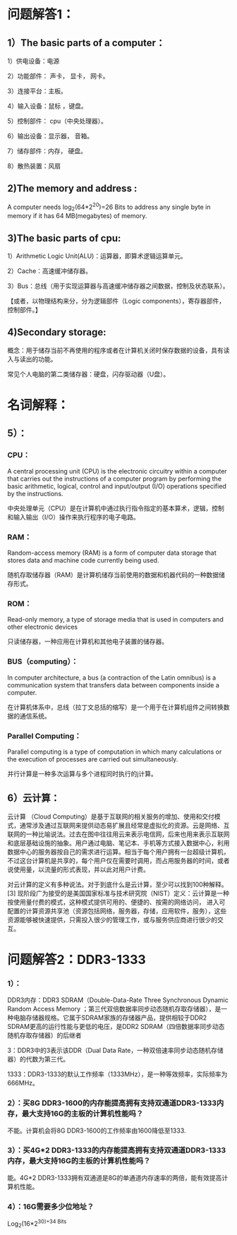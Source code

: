 # 问题解答1：
## 1）The basic parts of a computer：
1）供电设备：电源

2）功能部件： 声卡， 显卡， 网卡。  

 3）连接平台：主板。

4）输入设备：鼠标 ，键盘。

5）控制部件： cpu（中央处理器）。

6）输出设备：显示器， 音箱。

7）储存部件：内存， 硬盘。

8）散热装置：风扇

## 2)The memory and address :

A computer needs log<sub>2</sub>(64*2<sup>20</sup>)=26 Bits to address any single byte in memory if it has 64 MB(megabytes) of memory.

## 3)The basic parts of cpu:
1）Arithmetic Logic Unit(ALU)：运算器，即算术逻辑运算单元。

2）Cache：高速缓冲储存器。

3）Bus：总线（用于实现运算器与高速缓冲储存器之间数据，控制及状态联系）。

【或者，以物理结构来分，分为逻辑部件（Logic components），寄存器部件，控制部件。】

## 4)Secondary storage:
概念：用于储存当前不再使用的程序或者在计算机关闭时保存数据的设备，具有读入与读出的功能。

常见个人电脑的第二类储存器：硬盘，闪存驱动器（U盘）。

# 名词解释：
## 5）：
### CPU：
A central processing unit (CPU) is the electronic circuitry within a computer that carries out the instructions of a computer program by performing the basic arithmetic, logical, control and input/output (I/O) operations specified by the instructions.

中央处理单元（CPU）是在计算机中通过执行指令指定的基本算术，逻辑，控制和输入输出（I/O）操作来执行程序的电子电路。
### RAM：

Random-access memory (RAM) is a form of computer data storage that stores data and machine code currently being used. 

随机存取储存器（RAM）是计算机储存当前使用的数据和机器代码的一种数据储存形式。

### ROM：
Read-only memory, a type of storage media that is used in computers and other electronic devices 

只读储存器，一种应用在计算机和其他电子装置的储存器。
### BUS（computing）：
In computer architecture, a bus (a contraction of the Latin omnibus) is a communication system that transfers data between components inside a computer.

在计算机体系中，总线（拉丁文总括的缩写）是一个用于在计算机组件之间转换数据的通信系统。
### Parallel Computing：
Parallel computing is a type of computation in which many calculations or the execution of processes are carried out simultaneously.

并行计算是一种多次运算与多个进程同时执行的j计算。

## 6）云计算：
云计算 （Cloud Computing）是基于互联网的相关服务的增加、使用和交付模式，通常涉及通过互联网来提供动态易扩展且经常是虚拟化的资源。云是网络、互联网的一种比喻说法。过去在图中往往用云来表示电信网，后来也用来表示互联网和底层基础设施的抽象。用户通过电脑、笔记本、手机等方式接入数据中心，利用数据中心的服务器按自己的需求进行运算。相当于每个用户拥有一台超级计算机，不过这台计算机是共享的，每个用户仅在需要时调用，而占用服务器的时间，或者说使用量，以流量的形式表现，并以此对用户计费。

对云计算的定义有多种说法。对于到底什么是云计算，至少可以找到100种解释。 [3]  现阶段广为接受的是美国国家标准与技术研究院（NIST）定义：云计算是一种按使用量付费的模式，这种模式提供可用的、便捷的、按需的网络访问， 进入可配置的计算资源共享池（资源包括网络，服务器，存储，应用软件，服务），这些资源能够被快速提供，只需投入很少的管理工作，或与服务供应商进行很少的交互。

# 问题解答2：DDR3-1333
### 1）：
 DDR3内存：DDR3 SDRAM（Double-Data-Rate Three Synchronous Dynamic Random Access Memory ；第三代双倍数据率同步动态随机存取存储器），是一种电脑存储器规格。它属于SDRAM家族的存储器产品，提供相较于DDR2 SDRAM更高的运行性能与更低的电压，是DDR2 SDRAM（四倍数据率同步动态随机存取存储器）的后继者

3：DDR3中的3表示该DDR（Dual Data Rate，一种双倍速率同步动态随机存储器）的代数为第三代。

1333：DDR3-1333的默认工作频率（1333MHz），是一种等效频率，实际频率为666MHz。
### 2）：买8G DDR3-1600的内存能提高拥有支持双通道DDR3-1333内存，最大支持16G的主板的计算机性能吗？

不能。计算机会将8G DDR3-1600的工作频率由1600降低至1333.

### 3）：买4G*2 DDR3-1333的内存能提高拥有支持双通道DDR3-1333内存，最大支持16G的主板的计算机性能吗？

能。4G*2 DDR3-1333拥有双通道是8G的单通道内存速率的两倍，能有效提高计算机性能。

### 4）：16G需要多少位地址？ 

Log<sub>2</sub>(16*2<sup>30)=34 Bits